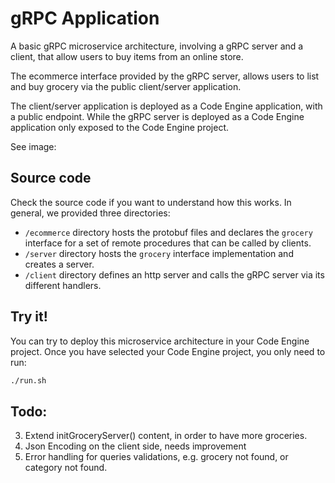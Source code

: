 # gRPC Application

A basic gRPC microservice architecture, involving a gRPC server and a
client, that allow users to buy items from an online store.

The ecommerce interface provided by the gRPC server, allows users to
list and buy grocery via the public client/server application.

The client/server application is deployed as a Code Engine application,
with a public endpoint. While the gRPC server is deployed as a Code Engine
application only exposed to the Code Engine project.

See image:


## Source code

Check the source code if you want to understand how this works. In general,
we provided three directories:

- `/ecommerce` directory hosts the protobuf files and declares the `grocery`
  interface for a set of remote procedures that can be called by clients.
- `/server` directory hosts the `grocery` interface implementation and creates a server.
- `/client` directory defines an http server and calls the gRPC server via its different
  handlers.

## Try it!

You can try to deploy this microservice architecture in your Code Engine project.
Once you have selected your Code Engine project, you only need to run:

```sh
./run.sh
```

## Todo:
3. Extend initGroceryServer() content, in order to have more groceries.
4. Json Encoding on the client side, needs improvement
5. Error handling for queries validations, e.g. grocery not found, or category not found.